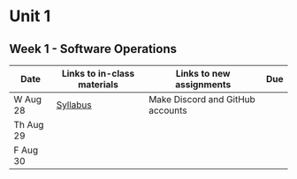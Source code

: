 # Unit 1

## Week 1 - Software Operations

| Date  | Links to in-class materials | Links to new assignments | Due              |
|-------|-----------------------------|--------------------------|------------------|
|W Aug 28|[Syllabus](https://github.com/allegheny-college-cmpsc-101-fall-2024/course-materials/blob/main/README.md)|Make Discord and GitHub accounts||
|Th Aug 29||||
|F Aug 30||||